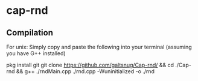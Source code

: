 # cap-rnd
## Compilation
For unix: Simply copy and paste the following into your terminal (assuming you have G++ installed)

pkg install git
git clone https://github.com/galtsnug/Cap-rnd/ && cd ./Cap-rnd && g++ ./rndMain.cpp ./rnd.cpp -Wuninitialized -o ./rnd
